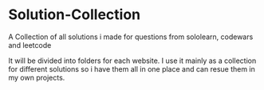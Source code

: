 # Solution-Collection
A Collection of all solutions i made for questions from sololearn, codewars and leetcode 

It will be divided into folders for each website.
I use it mainly as a collection for different solutions so i have them all in one place and can resue them in my own projects.
